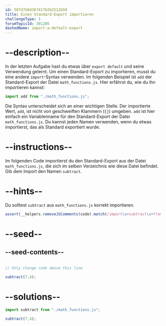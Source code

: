 ```yaml
---
id: 587d7b8d367417b2b2512b59
title: Einen Standard-Export importieren
challengeType: 1
forumTopicId: 301205
dashedName: import-a-default-export
---
```


# --description--

In der letzten Aufgabe hast du etwas über `export default` und seine Verwendung gelernt. Um einen Standard-Export zu importieren, musst du eine andere `import`-Syntax verwenden. Im folgenden Beispiel ist `add` der Standard-Export der Datei `math_functions.js`. Hier erfährst du, wie du ihn importieren kannst:

```js
import add from "./math_functions.js";
```

Die Syntax unterscheidet sich an einer wichtigen Stelle. Der importierte Wert, `add`, ist nicht von geschweiften Klammern (`{}`) umgeben. `add` ist hier einfach ein Variablenname für den Standard-Export der Datei `math_functions.js`. Du kannst jeden Namen verwenden, wenn du etwas importierst, das als Standard exportiert wurde.

# --instructions--

Im folgenden Code importierst du den Standard-Export aus der Datei `math_functions.js`, die sich im selben Verzeichnis wie diese Datei befindet. Gib dem Import den Namen `subtract`.

# --hints--

Du solltest `subtract` aus `math_functions.js` korrekt importieren.

```js
assert(__helpers.removeJSComments(code).match(/import\s+subtract\s+from\s+('|")\.\/math_functions\.js\1/g));
```

# --seed--

## --seed-contents--

```js

// Only change code above this line

subtract(7,4);
```

# --solutions--

```js
import subtract from "./math_functions.js";

subtract(7,4);
```
